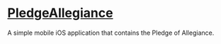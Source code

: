 # [PledgeAllegiance](http://obaozio.github.io/PledgeAllegiance)
A simple mobile iOS application that contains the Pledge of Allegiance.
